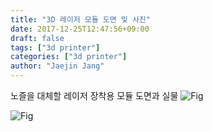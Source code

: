 ```yaml
---
title: "3D 레이저 모듈 도면 및 사진"
date: 2017-12-25T12:47:56+09:00
draft: false
tags: ["3d printer"]
categories: ["3d printer"]
author: "Jaejin Jang"
---
```


노즐을 대체할 레이저 장착용 모듈 도면과 실물
![Fig](/static/cap1_1.png "cap1_1.png")

![Fig](/static/cap1_2.png "cap1_1.png")

